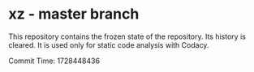 # xz - master branch

This repository contains the frozen state of the repository.
Its history is cleared. It is used only for static code
analysis with Codacy.

Commit Time: 1728448436